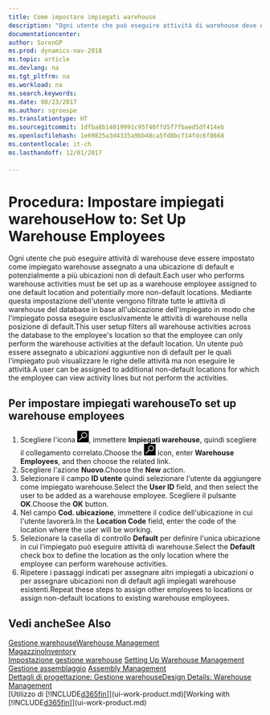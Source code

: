 ```yaml
---
title: Come impostare impiegati warehouse
description: "Ogni utente che può eseguire attività di warehouse deve essere impostato come impiegato warehouse assegnato a una ubicazione di default e potenzialmente a più ubicazioni non di default."
documentationcenter: 
author: SorenGP
ms.prod: dynamics-nav-2018
ms.topic: article
ms.devlang: na
ms.tgt_pltfrm: na
ms.workload: na
ms.search.keywords: 
ms.date: 08/23/2017
ms.author: sgroespe
ms.translationtype: HT
ms.sourcegitcommit: 1dfba8b14019991c95f40ffd5f7fbaed5df414eb
ms.openlocfilehash: 1e69825a3d4335a9bb48ca5fd8bcf14fdc6f8668
ms.contentlocale: it-ch
ms.lasthandoff: 12/01/2017

---
```

# <a name="how-to-set-up-warehouse-employees"></a><span data-ttu-id="dc9a1-103">Procedura: Impostare impiegati warehouse</span><span class="sxs-lookup"><span data-stu-id="dc9a1-103">How to: Set Up Warehouse Employees</span></span>
<span data-ttu-id="dc9a1-104">Ogni utente che può eseguire attività di warehouse deve essere impostato come impiegato warehouse assegnato a una ubicazione di default e potenzialmente a più ubicazioni non di default.</span><span class="sxs-lookup"><span data-stu-id="dc9a1-104">Each user who performs warehouse activities must be set up as a warehouse employee assigned to one default location and potentially more non-default locations.</span></span> <span data-ttu-id="dc9a1-105">Mediante questa impostazione dell'utente vengono filtrate tutte le attività di warehouse del database in base all'ubicazione dell'impiegato in modo che l'impiegato possa eseguire esclusivamente le attività di warehouse nella posizione di default.</span><span class="sxs-lookup"><span data-stu-id="dc9a1-105">This user setup filters all warehouse activities across the database to the employee's location so that the employee can only perform the warehouse activities at the default location.</span></span> <span data-ttu-id="dc9a1-106">Un utente può essere assegnato a ubicazioni aggiuntive non di default per le quali l'impiegato può visualizzare le righe delle attività ma non eseguire le attività.</span><span class="sxs-lookup"><span data-stu-id="dc9a1-106">A user can be assigned to additional non-default locations for which the employee can view activity lines but not perform the activities.</span></span>

## <a name="to-set-up-warehouse-employees"></a><span data-ttu-id="dc9a1-107">Per impostare impiegati warehouse</span><span class="sxs-lookup"><span data-stu-id="dc9a1-107">To set up warehouse employees</span></span>  
1.  <span data-ttu-id="dc9a1-108">Scegliere l'icona ![Cerca pagina o report](media/ui-search/search_small.png "Cerca pagina o report"), immettere **Impiegati warehouse**, quindi scegliere il collegamento correlato.</span><span class="sxs-lookup"><span data-stu-id="dc9a1-108">Choose the ![Search for Page or Report](media/ui-search/search_small.png "Search for Page or Report icon") icon, enter **Warehouse Employees**, and then choose the related link.</span></span>  
2. <span data-ttu-id="dc9a1-109">Scegliere l'azione **Nuovo**.</span><span class="sxs-lookup"><span data-stu-id="dc9a1-109">Choose the **New** action.</span></span>  
3. <span data-ttu-id="dc9a1-110">Selezionare il campo **ID utente** quindi selezionare l'utente da aggiungere come impiegato warehouse.</span><span class="sxs-lookup"><span data-stu-id="dc9a1-110">Select the **User ID** field, and then select the user to be added as a warehouse employee.</span></span> <span data-ttu-id="dc9a1-111">Scegliere il pulsante **OK**.</span><span class="sxs-lookup"><span data-stu-id="dc9a1-111">Choose the **OK** button.</span></span>  
6.  <span data-ttu-id="dc9a1-112">Nel campo **Cod. ubicazione**, immettere il codice dell'ubicazione in cui l'utente lavorerà.</span><span class="sxs-lookup"><span data-stu-id="dc9a1-112">In the **Location Code** field, enter the code of the location where the user will be working.</span></span>  
7.  <span data-ttu-id="dc9a1-113">Selezionare la casella di controllo **Default** per definire l'unica ubicazione in cui l'impiegato può eseguire attività di warehouse.</span><span class="sxs-lookup"><span data-stu-id="dc9a1-113">Select the **Default** check box to define the location as the only location where the employee can perform warehouse activities.</span></span>  
8.  <span data-ttu-id="dc9a1-114">Ripetere i passaggi indicati per assegnare altri impiegati a ubicazioni o per assegnare ubicazioni non di default agli impiegati warehouse esistenti.</span><span class="sxs-lookup"><span data-stu-id="dc9a1-114">Repeat these steps to assign other employees to locations or assign non-default locations to existing warehouse employees.</span></span>  

## <a name="see-also"></a><span data-ttu-id="dc9a1-115">Vedi anche</span><span class="sxs-lookup"><span data-stu-id="dc9a1-115">See Also</span></span>  
[<span data-ttu-id="dc9a1-116">Gestione warehouse</span><span class="sxs-lookup"><span data-stu-id="dc9a1-116">Warehouse Management</span></span>](warehouse-manage-warehouse.md)  
[<span data-ttu-id="dc9a1-117">Magazzino</span><span class="sxs-lookup"><span data-stu-id="dc9a1-117">Inventory</span></span>](inventory-manage-inventory.md)  
<span data-ttu-id="dc9a1-118">[Impostazione gestione warehouse](warehouse-setup-warehouse.md)   </span><span class="sxs-lookup"><span data-stu-id="dc9a1-118">[Setting Up Warehouse Management](warehouse-setup-warehouse.md)   </span></span>  
<span data-ttu-id="dc9a1-119">[Gestione assemblaggio](assembly-assemble-items.md)  </span><span class="sxs-lookup"><span data-stu-id="dc9a1-119">[Assembly Management](assembly-assemble-items.md)  </span></span>  
[<span data-ttu-id="dc9a1-120">Dettagli di progettazione: Gestione warehouse</span><span class="sxs-lookup"><span data-stu-id="dc9a1-120">Design Details: Warehouse Management</span></span>](design-details-warehouse-management.md)  
<span data-ttu-id="dc9a1-121">[Utilizzo di [!INCLUDE[d365fin](includes/d365fin_md.md)]](ui-work-product.md)</span><span class="sxs-lookup"><span data-stu-id="dc9a1-121">[Working with [!INCLUDE[d365fin](includes/d365fin_md.md)]](ui-work-product.md)</span></span>  

